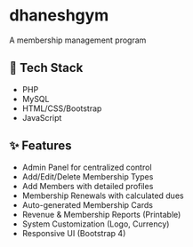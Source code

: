 # dhaneshgym
A membership management program

## 🔧 Tech Stack

- PHP
- MySQL
- HTML/CSS/Bootstrap
- JavaScript


## ✨ Features

- Admin Panel for centralized control
- Add/Edit/Delete Membership Types
- Add Members with detailed profiles
- Membership Renewals with calculated dues
- Auto-generated Membership Cards
- Revenue & Membership Reports (Printable)
- System Customization (Logo, Currency)
- Responsive UI (Bootstrap 4)

